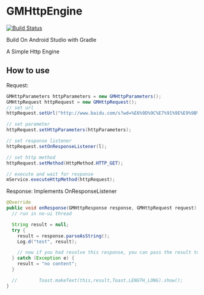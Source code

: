 # GMHttpEngine
[![Build Status](https://travis-ci.org/MyLifeForTheOrc/gm-httpengine-studio.svg?branch=master)](https://travis-ci.org/MyLifeForTheOrc/gm-httpengine-studio)

Build On Android Studio with Gradle

A Simple Http Engine

## How to use

Request:
```java
GMHttpParameters httpParameters = new GMHttpParameters();
GMHttpRequest httpRequest = new GMHttpRequest();
// set url
httpRequest.setUrl("http://www.baidu.com/s?wd=%E6%9D%9C%E7%91%9E%E9%9B%AA");

// set parameter
httpRequest.setHttpParameters(httpParameters);

// set response listener
httpRequest.setOnResponseListener(l);

// set http method
httpRequest.setMethod(HttpMethod.HTTP_GET);

// execute and wait for response
mService.executeHttpMethod(httpRequest);
```
Response:
Implements OnResponseListener
```java
@Override
public void onResponse(GMHttpResponse response, GMHttpRequest request) {
  // run in no-ui thread

  String result = null;
  try {
    result = response.parseAsString();
    Log.d("test", result);

    // now if you had resolve this response, you can pass the result to an UI Handler to update UI
  } catch (Exception e) {
    result = "no content";
  }

  //        Toast.makeText(this,result,Toast.LENGTH_LONG).show();
}
```
